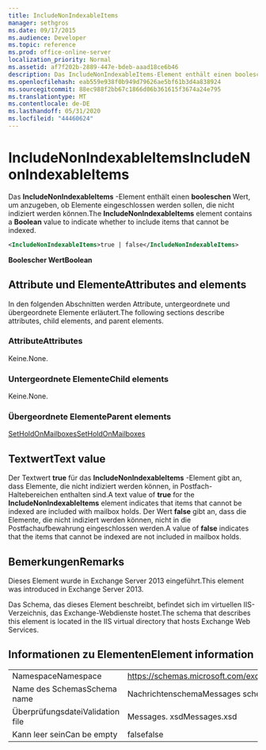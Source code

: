 ```yaml
---
title: IncludeNonIndexableItems
manager: sethgros
ms.date: 09/17/2015
ms.audience: Developer
ms.topic: reference
ms.prod: office-online-server
localization_priority: Normal
ms.assetid: af7f202b-2889-447e-bdeb-aaad18ce6b46
description: Das IncludeNonIndexableItems-Element enthält einen booleschen Wert, um anzugeben, ob Elemente eingeschlossen werden sollen, die nicht indiziert werden können.
ms.openlocfilehash: eab559e938f0b949d79626ae5bf61b3d4a838924
ms.sourcegitcommit: 88ec988f2bb67c1866d06b361615f3674a24e795
ms.translationtype: MT
ms.contentlocale: de-DE
ms.lasthandoff: 05/31/2020
ms.locfileid: "44460624"
---
```

# <a name="includenonindexableitems"></a><span data-ttu-id="1d873-103">IncludeNonIndexableItems</span><span class="sxs-lookup"><span data-stu-id="1d873-103">IncludeNonIndexableItems</span></span>

<span data-ttu-id="1d873-104">Das **IncludeNonIndexableItems** -Element enthält einen **booleschen** Wert, um anzugeben, ob Elemente eingeschlossen werden sollen, die nicht indiziert werden können.</span><span class="sxs-lookup"><span data-stu-id="1d873-104">The **IncludeNonIndexableItems** element contains a **Boolean** value to indicate whether to include items that cannot be indexed.</span></span> 
  
```XML
<IncludeNonIndexableItems>true | false</IncludeNonIndexableItems>
```

 <span data-ttu-id="1d873-105">**Boolescher Wert**</span><span class="sxs-lookup"><span data-stu-id="1d873-105">**Boolean**</span></span>
## <a name="attributes-and-elements"></a><span data-ttu-id="1d873-106">Attribute und Elemente</span><span class="sxs-lookup"><span data-stu-id="1d873-106">Attributes and elements</span></span>

<span data-ttu-id="1d873-107">In den folgenden Abschnitten werden Attribute, untergeordnete und übergeordnete Elemente erläutert.</span><span class="sxs-lookup"><span data-stu-id="1d873-107">The following sections describe attributes, child elements, and parent elements.</span></span>
  
### <a name="attributes"></a><span data-ttu-id="1d873-108">Attribute</span><span class="sxs-lookup"><span data-stu-id="1d873-108">Attributes</span></span>

<span data-ttu-id="1d873-109">Keine.</span><span class="sxs-lookup"><span data-stu-id="1d873-109">None.</span></span>
  
### <a name="child-elements"></a><span data-ttu-id="1d873-110">Untergeordnete Elemente</span><span class="sxs-lookup"><span data-stu-id="1d873-110">Child elements</span></span>

<span data-ttu-id="1d873-111">Keine.</span><span class="sxs-lookup"><span data-stu-id="1d873-111">None.</span></span>
  
### <a name="parent-elements"></a><span data-ttu-id="1d873-112">Übergeordnete Elemente</span><span class="sxs-lookup"><span data-stu-id="1d873-112">Parent elements</span></span>

[<span data-ttu-id="1d873-113">SetHoldOnMailboxes</span><span class="sxs-lookup"><span data-stu-id="1d873-113">SetHoldOnMailboxes</span></span>](setholdonmailboxes.md)
  
## <a name="text-value"></a><span data-ttu-id="1d873-114">Textwert</span><span class="sxs-lookup"><span data-stu-id="1d873-114">Text value</span></span>

<span data-ttu-id="1d873-115">Der Textwert **true** für das **IncludeNonIndexableItems** -Element gibt an, dass Elemente, die nicht indiziert werden können, in Postfach-Haltebereichen enthalten sind.</span><span class="sxs-lookup"><span data-stu-id="1d873-115">A text value of **true** for the **IncludeNonIndexableItems** element indicates that items that cannot be indexed are included with mailbox holds.</span></span> <span data-ttu-id="1d873-116">Der Wert **false** gibt an, dass die Elemente, die nicht indiziert werden können, nicht in die Postfachaufbewahrung eingeschlossen werden.</span><span class="sxs-lookup"><span data-stu-id="1d873-116">A value of **false** indicates that the items that cannot be indexed are not included in mailbox holds.</span></span> 
  
## <a name="remarks"></a><span data-ttu-id="1d873-117">Bemerkungen</span><span class="sxs-lookup"><span data-stu-id="1d873-117">Remarks</span></span>

<span data-ttu-id="1d873-118">Dieses Element wurde in Exchange Server 2013 eingeführt.</span><span class="sxs-lookup"><span data-stu-id="1d873-118">This element was introduced in Exchange Server 2013.</span></span>
  
<span data-ttu-id="1d873-119">Das Schema, das dieses Element beschreibt, befindet sich im virtuellen IIS-Verzeichnis, das Exchange-Webdienste hostet.</span><span class="sxs-lookup"><span data-stu-id="1d873-119">The schema that describes this element is located in the IIS virtual directory that hosts Exchange Web Services.</span></span>
  
## <a name="element-information"></a><span data-ttu-id="1d873-120">Informationen zu Elementen</span><span class="sxs-lookup"><span data-stu-id="1d873-120">Element information</span></span>

|||
|:-----|:-----|
|<span data-ttu-id="1d873-121">Namespace</span><span class="sxs-lookup"><span data-stu-id="1d873-121">Namespace</span></span>  <br/> |https://schemas.microsoft.com/exchange/services/2006/messages  <br/> |
|<span data-ttu-id="1d873-122">Name des Schemas</span><span class="sxs-lookup"><span data-stu-id="1d873-122">Schema name</span></span>  <br/> |<span data-ttu-id="1d873-123">Nachrichtenschema</span><span class="sxs-lookup"><span data-stu-id="1d873-123">Messages schema</span></span>  <br/> |
|<span data-ttu-id="1d873-124">Überprüfungsdatei</span><span class="sxs-lookup"><span data-stu-id="1d873-124">Validation file</span></span>  <br/> |<span data-ttu-id="1d873-125">Messages. xsd</span><span class="sxs-lookup"><span data-stu-id="1d873-125">Messages.xsd</span></span>  <br/> |
|<span data-ttu-id="1d873-126">Kann leer sein</span><span class="sxs-lookup"><span data-stu-id="1d873-126">Can be empty</span></span>  <br/> |<span data-ttu-id="1d873-127">false</span><span class="sxs-lookup"><span data-stu-id="1d873-127">false</span></span>  <br/> |
   

